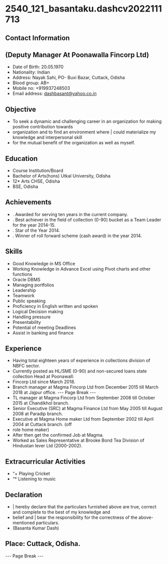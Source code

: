 # 2540_121_basantaku.dashcv2022111713

## Contact Information



## (Deputy Manager At Poonawalla Fincorp Ltd)

* Date of Birth: 20.05.1970
* Nationality: Indian
* Address: Nayak Sahi, PO- Buxi Bazar, Cuttack, Odisha
* Blood group: AB+
* Mobile no: +919937248503
* Email address: dashbasant@yahoo.co.in


## Objective

* To seek a dynamic and challenging career in an organization for making positive contribution towards
* organization and to find an environment where | could materialize my knowledge and interpersonal skill
* for the mutual benefit of the organization as well as myself.


## Education

* Course Institution/Board
* Bachelor of Arts(hons) Utkal University, Odisha
* 12* Arts CHSE, Odisha
* BSE, Odisha


## Achievements

* . Awarded for serving ten years in the current company.
* . Best achiever in the field of collection (0-90) bucket as a Team Leader for the year 2014-15.
* . Star of the Year 2014.
* . Winner of roll forward scheme (cash award) in the year 2014.


## Skills

* Good Knowledge in MS Office
* Working Knowledge in Advance Excel using Pivot charts and other functions
* Oracle DBMS
* Managing portfolios
* Leadership
* Teamwork
* Public speaking
* Proficiency in English written and spoken
* Logical Decision making
* Handling pressure
* Presentability
* Potential of meeting Deadlines
* Assist in banking and finance


## Experience

* Having total eighteen years of experience in collections division of NBFC sector.
* Currently posted as HL/SME (0-90) and non-secured loans state collection Head at Poonawall:
* Fincorp Ltd since March 2018.
* Branch manager at Magma Fincorp Ltd from December 2015 till March 2018 at Jajpur office.
--- Page Break ---
* TL manager at Magma Fincorp Ltd from September 2008 till October 2015 at Chandikhol branch.
* Senior Executive (SRC) at Magma Finance Ltd from May 2005 till August 2008 at Paradip branch.
* Executive at Magma Home maker Ltd from September 2002 till April 2004 at Cuttack branch. (off
* role home maker)
* After then get the confirmed Job at Magma.
* Worked as Sales Representative at Brooke Bond Tea Division of Hindustan lever Ltd (2000-2002).


## Extracurricular Activities

* “+ Playing Cricket
* “* Listening to music


## Declaration

* | hereby declare that the particulars furnished above are true, correct and complete to the best of my knowledge and
* belief and | bear the responsibility for the correctness of the above-mentioned particulars.
* (Basanta Kumar Dash)


## Place: Cuttack, Odisha.

--- Page Break ---

